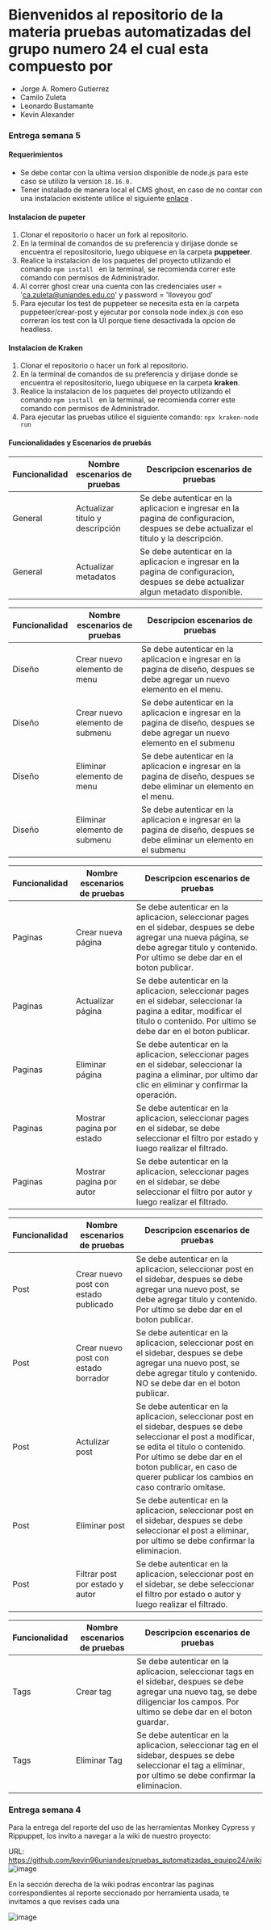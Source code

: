 # Bienvenidos al repositorio de la materia pruebas automatizadas del grupo numero 24 el cual esta compuesto por

* Jorge A. Romero Gutierrez
* Camilo Zuleta
* Leonardo Bustamante
* Kevin Alexander

### Entrega semana 5

#### Requerimientos

- Se debe contar con la ultima version disponible de node.js para este caso se utilizo la version `18.16.0.`
- Tener instalado de manera local el CMS ghost, en caso de no contar con una instalacion existente utilice el siguiente [enlace](https://misovirtual.virtual.uniandes.edu.co/codelabs/ghost-local-deployment/index.html#2 "Link")  .

#### Instalacion de pupeter

1. Clonar el repositorio o hacer un fork al repositorio.
2. En la terminal de comandos de su preferencia y dirijase donde se encuentra el repositositorio, luego ubiquese en la carpeta **puppeteer**.
3. Realice la instalacion de los paquetes del proyecto utilizando el comando 
`npm install ` en la terminal, se recomienda correr este comando con permisos de Administrador.
4. Al correr ghost crear una cuenta con las credenciales user = 'ca.zuleta@uniandes.edu.co' y password = 'Iloveyou god'
5. Para ejecutar los test de puppeteer se necesita esta en la carpeta puppeteer/crear-post y ejecutar por consola node index.js con eso correran los test con la UI porque tiene desactivada la opcion de headless.

#### Instalacion de Kraken

1. Clonar el repositorio o hacer un fork al repositorio.
2. En la terminal de comandos de su preferencia y dirijase donde se encuentra el repositositorio, luego ubiquese en la carpeta **kraken**.
3. Realice la instalacion de los paquetes del proyecto utilizando el comando 
`npm install ` en la terminal, se recomienda correr este comando con permisos de Administrador.
4. Para ejecutar las pruebas utilice el siguiente comando:
`npx kraken-node run`

#### Funcionalidades y Escenarios de pruebás

|  Funcionalidad | Nombre escenarios de pruebas  |  Descripcion escenarios de pruebas  |
| ------------ | ------------ |------------ |
|  General |  Actualizar titulo y descripción | Se debe autenticar en la aplicacion e  ingresar en la pagina de configuracion, despues  se debe actualizar el titulo y la descripción.|
|  General |  Actualizar metadatos | Se debe autenticar en la aplicacion e  ingresar en la pagina de configuracion, despues  se debe actualizar algun metadato disponible.|

|  Funcionalidad | Nombre escenarios de pruebas  |  Descripcion escenarios de pruebas  |
| ------------ | ------------ |------------ |
|  Diseño |  Crear nuevo elemento de menu| Se debe autenticar en la aplicacion e  ingresar en la pagina de diseño, despues  se debe agregar un nuevo elemento en el menu.|
|  Diseño |  Crear nuevo elemento de submenu | Se debe autenticar en la aplicacion e  ingresar en la pagina de diseño, despues  se debe agregar un nuevo elemento en el submenu|
|  Diseño |  Eliminar elemento de menu | Se debe autenticar en la aplicacion e  ingresar en la pagina de diseño, despues  se debe eliminar un elemento en el menu.|
|  Diseño |  Eliminar elemento de submenu | Se debe autenticar en la aplicacion e  ingresar en la pagina de diseño, despues  se debe eliminar un elemento en el submenu|

|  Funcionalidad | Nombre escenarios de pruebas  |  Descripcion escenarios de pruebas  |
| ------------ | ------------ |------------ |
|  Paginas |  Crear nueva página| Se debe autenticar en la aplicacion, seleccionar pages en el sidebar, despues  se debe agregar una nueva página, se debe agregar titulo y contenido. Por ultimo se debe dar en el boton publicar.|
|  Paginas |  Actualizar página |  Se debe autenticar en la aplicacion, seleccionar pages en el sidebar, seleccionar la pagina a editar, modificar el titulo o contenido. Por ultimo se debe dar en el boton publicar.|
|  Paginas |  Eliminar página | Se debe autenticar en la aplicacion, seleccionar pages en el sidebar, seleccionar la pagina a eliminar, por ultimo dar clic en eliminar y confirmar la operación.|
|  Paginas |  Mostrar pagina por estado | Se debe autenticar en la aplicacion, seleccionar pages en el sidebar, se debe seleccionar el filtro por estado y luego realizar el filtrado.|
|  Paginas |  Mostrar pagina por autor | Se debe autenticar en la aplicacion, seleccionar pages en el sidebar, se debe seleccionar el filtro por autor y luego realizar el filtrado.|

|  Funcionalidad | Nombre escenarios de pruebas  |  Descripcion escenarios de pruebas  |
| ------------ | ------------ |------------ |
|  Post |  Crear nuevo post con estado publicado | Se debe autenticar en la aplicacion, seleccionar post en el sidebar, despues  se debe agregar una nuevo post, se debe agregar titulo y contenido. Por ultimo se debe dar en el boton publicar. |
|  Post | Crear nuevo post con estado borrador |  Se debe autenticar en la aplicacion, seleccionar post en el sidebar, despues  se debe agregar una nuevo post, se debe agregar titulo y contenido. NO se debe dar en el boton publicar.|
|  Post |  Actulizar post | Se debe autenticar en la aplicacion, seleccionar post en el sidebar, despues  se debe seleccionar el post a modificar, se edita el titulo o contenido. Por ultimo se debe dar en el boton publicar, en caso de querer publicar los cambios en caso contrario omitase. |
|  Post |  Eliminar post | Se debe autenticar en la aplicacion, seleccionar post en el sidebar, despues  se debe seleccionar el post a eliminar, por ultimo se debe confirmar la eliminacion.|
|  Post |  Filtrar post por estado y autor | Se debe autenticar en la aplicacion, seleccionar post en el sidebar, se debe seleccionar el filtro por estado o autor y luego realizar el filtrado.|


|  Funcionalidad | Nombre escenarios de pruebas  |  Descripcion escenarios de pruebas  |
| ------------ | ------------ | ------------ |
|  Tags |  Crear tag | Se debe autenticar en la aplicacion, seleccionar tags en el sidebar, despues  se debe agregar una nuevo tag, se debe diligenciar los campos. Por ultimo se debe dar en el boton guardar.|
|  Tags |  Eliminar Tag | Se debe autenticar en la aplicacion, seleccionar tag en el sidebar, despues  se debe seleccionar el tag a eliminar, por ultimo se debe confirmar la eliminacion. |

### Entrega semana 4

Para la entrega del reporte del uso de las herramientas Monkey Cypress y Rippuppet, los invito a navegar a la wiki de nuestro proyecto:

URL: https://github.com/kevin96uniandes/pruebas_automatizadas_equipo24/wiki
![image](https://user-images.githubusercontent.com/123959005/235336057-3773f2ee-75ce-4cec-aab0-bd683ae5d60a.png)

En la sección derecha de la wiki podras encontrar las paginas correspondientes al reporte seccionado por herramienta usada, te invitamos a que revises cada una

![image](https://user-images.githubusercontent.com/123959005/235336073-b8e1f340-de37-4afd-925a-1e9a0cf4ebb2.png)
